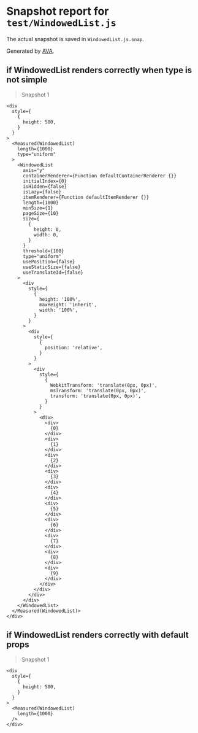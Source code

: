 # Snapshot report for `test/WindowedList.js`

The actual snapshot is saved in `WindowedList.js.snap`.

Generated by [AVA](https://ava.li).

## if WindowedList renders correctly when type is not simple

> Snapshot 1

    <div
      style={
        {
          height: 500,
        }
      }
    >
      <Measured(WindowedList)
        length={1000}
        type="uniform"
      >
        <WindowedList
          axis="y"
          containerRenderer={Function defaultContainerRenderer {}}
          initialIndex={0}
          isHidden={false}
          isLazy={false}
          itemRenderer={Function defaultItemRenderer {}}
          length={1000}
          minSize={1}
          pageSize={10}
          size={
            {
              height: 0,
              width: 0,
            }
          }
          threshold={100}
          type="uniform"
          usePosition={false}
          useStaticSize={false}
          useTranslate3d={false}
        >
          <div
            style={
              {
                height: '100%',
                maxHeight: 'inherit',
                width: '100%',
              }
            }
          >
            <div
              style={
                {
                  position: 'relative',
                }
              }
            >
              <div
                style={
                  {
                    WebkitTransform: 'translate(0px, 0px)',
                    msTransform: 'translate(0px, 0px)',
                    transform: 'translate(0px, 0px)',
                  }
                }
              >
                <div>
                  <div>
                    {0}
                  </div>
                  <div>
                    {1}
                  </div>
                  <div>
                    {2}
                  </div>
                  <div>
                    {3}
                  </div>
                  <div>
                    {4}
                  </div>
                  <div>
                    {5}
                  </div>
                  <div>
                    {6}
                  </div>
                  <div>
                    {7}
                  </div>
                  <div>
                    {8}
                  </div>
                  <div>
                    {9}
                  </div>
                </div>
              </div>
            </div>
          </div>
        </WindowedList>
      </Measured(WindowedList)>
    </div>

## if WindowedList renders correctly with default props

> Snapshot 1

    <div
      style={
        {
          height: 500,
        }
      }
    >
      <Measured(WindowedList)
        length={1000}
      />
    </div>
